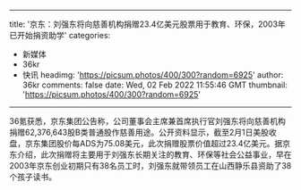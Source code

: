 
---
title: '京东：刘强东将向慈善机构捐赠23.4亿美元股票用于教育、环保，2003年已开始捐资助学'
categories: 
 - 新媒体
 - 36kr
 - 快讯
headimg: 'https://picsum.photos/400/300?random=6925'
author: 36kr
comments: false
date: Wed, 02 Feb 2022 11:55:46 GMT
thumbnail: 'https://picsum.photos/400/300?random=6925'
---

<div>   
36氪获悉，京东集团公告称，公司董事会主席兼首席执行官刘强东将向慈善机构捐赠62,376,643股B类普通股作慈善用途。公开资料显示，截至2月1日美股收盘，京东集团股价每ADS为75.08美元，此次捐赠股票价值超过23.4亿美元。据京东介绍，此次捐赠将主要用于刘强东长期关注的教育、环保等社会公益事业，早在2003年京东创业初期只有38名员工时，刘强东就带领员工在山西静乐县资助了38个孩子读书。  
</div>
            